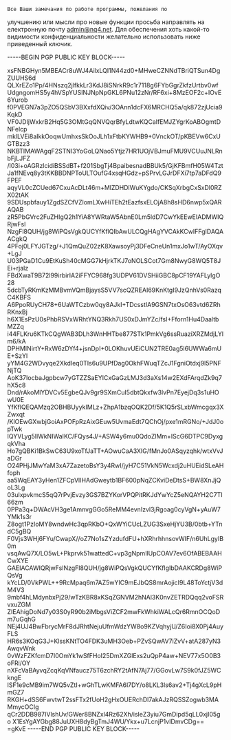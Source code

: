     Все Ваши замечания по работе программы, пожелания по
улучшению или мысли про новые функции просьба направлять на
електронную почту admin@nq4.net. Для обеспечения хоть какой-то
видимости конфиденциальности желательно использовать ниже
приведенный ключик.

-----BEGIN PGP PUBLIC KEY BLOCK-----

xsFNBGHyn5MBEACr8uWJ4AilxLQI1N44zd0+MHweCZNNdTBriQTSun4DgZUUHS6d
QLXrEZo1Pp/4HNszq2jlfkkLr3KdJ8iSNrkR9c1r7118g6FYbGgrZkfzUrtbv0wf
UdgngomHS5y4hVSpYUSINJNpNpGKL6PNu12zNr/RF6xi+8MzEOF2c+IOvE6Yurob
f0PVEGN7a3pZO5QSbV3BXxfdXQiv/3OAnn1dcFX6MRCHQ5a/qk872zjUcia9KqkD
VF0JDIjWxkrB2Hq5G3OMtGqQNVQqrBfyLdtwKQCalfEMJZYgrKoABOgmtDNFelcp
mklLVEi8aIkkOoqwUmhxsSkOoJLh1xFtbKYWHB9+0VnckOT/pKBEVw6CxUGTBzz3
NKBTIMAWAgqF2STNI3YoGoLQNao5Ytjz7HR1UOjVBJmuFMU9VCUuJNLRnbFjLJFZ
/l03i+oAGRzlcidiBSSdBT+f201SbgTj4BpaibesnadBBUk5/GjKFBmfH05W4Tzt
Ja1fNEvq8y3tKKBBDNPToULTOufG4xsqHGdz+pSPrvLGJrDFXi7tp7aDFdQ9FPEF
aqyVL0cZCUed67CxuAcDLt46m+MlZDHDlWuKYgdo/CKSqXrbgCxSxDl0RZX02tAK
9SDUspbfauy1ZgdSZCfVZlomLXwHiTEh2tEazfsxELOjA8h8sHD6nwp5xQARAQAB
zR5PbGVrc2FuZHIgQ2h1YiA8YWRtaW5AbnE0Lm5ldD7CwYkEEwEIADMWIQRjwFsl
NzgFl8QUH/jg8WiPQsVgkQUCYfKflQIbAwULCQgHAgYVCAkKCwIFFgIDAQAACgkQ
4PFoj0LFYJGTzg/+J1QmQuZ02zK8XawsoyPj3DFeCneUn1mxJo1wT/AyOXqv+LgJ
U03PGaD1Cu9EtKuSh40cMGG7kHjrkTKJ7oNOLSCot7Gm8NwyG8WQ5T8JEi+rjalz
FBdXwaT9B72l99irbirIA2iFFYC968fg3UDPV61DVSHiiGBC8pCF19YAFLylgO28
5dcbTyRKmKzMMBvmVQmBjaysS5VV7scQZREAI69KnKtgI9JzQnhVs0RazqC4KBFS
A6PpoRUyCH78+6UaWTCzbw0qy8AJkI+TDcsstIA9GSN7txOsO63vtd6ZRhRKnxBj
h6X1EsPzU0sPhbRSVxWRhtYNQ3Rkh7US0xDJmYZc/fsI+Fforn1Hu4DaaltbMZZq
i44FLKru6KTkCQgWAB3DLh3WnHHTbe877STk1PmkVg6ssRuaziXRZMdjLYlm6/kA
DPHMINirtY+RxW6zDYf4+jsnDpI+0LOKhuvUEiCUN2TRE0ag5l6UWWa6mUE+SzYl
yYM4G2WDvyqe2XkdIeq0TIs6u9UPfDag0OkhFWuqTZcJ1FgniOtdxj9l5PNFNjTQ
AoK37IocbaJgpbcw7yGTZZSaEYICxGaGzLMJ3d3aXs14w2EXdFArqdZk9q7hX5c8
Dnd/rAkoMlYDVCv5EgbeQJv9gr9SXmCuI5dbtQkxfw3lvPn7EyejDq3s1uHOwU0E
YfKflQEQAMzq2OBHBUyykIMLz+ZhpA1bzqOQK2Df/5K1Q5rSLxbWmcgqx3XZwxqt
/KlOEwGXwbjGoiAxPOFpRzAixGEuw5UvmaEdt7QChOj/pxe1mRGNo/+JdJ0opTwk
IQYVLyg5llWkNIWaIKC/FQys4J/+ASW4y6mu0QdoZlMm+IScG6DTPC9DyxgqkVha
Ho7gQBKi1BkSwC63U9xoTfJaTT+AOwuCaA3XIG/fMnJo0ASqyzqhk/wtxVvJaDGr
O24PHjJMwYaM3xA7ZazetoBsY3y4RwI/jyH7C51VkN5Wcxdj2uHUEidSLeAHfoph
aa5WqEAY3yHen1ZFCpVlIHAdGweytb1BF600pNqZCKviDeDtsS+BW8XnJjQoL3Lg
03ulxpvkmcS5qQ7rPvjEvzy3GS7BZYKorVPQPitRKJdYwYcZ5eNQAYH2C7TI66zm
0PPa3q+DWAcVH3ge1AmnvgGGo5ReMM4evnIzvl3jRgoag0cyVgN+yAuW7YMk1s3r
Z8ogt1PzIoMY8wndwHc3qpRKbO+QxWYiCUcLZUG3SxeHjYU3B/0btb+YTndC5gBQ
F0Vjs3WHj6FYu/CwapX//oZ7No1sZYzdufdFU+hXRhrhhnsovWIF/n6UhLgyIB0m
vsqAwQ7X/LO5wL+Pkprvk51wattedC+vp3gNpmIlUpCOAV7ev6OfABEBAAHCwXYE
GAEIACAWIQRjwFslNzgFl8QUH/jg8WiPQsVgkQUCYfKflgIbDAAKCRDg8WiPQsVg
kYcLD/0VkPWL++9RcMpaq6m7AZ5wYIC9mEJbQS8mrAojicI9L48ToYctjV3dM4V3
9mbf4hLMdynbxPj29/wTzKBR8xKSqZGNVM2hNAl3K0nvZETRDQqq2voFSRvxuZGM
ZIEAhigDoNd7y03S0yR90b2iMbgsViZCF2mwFkWhkiWALcQr6RmnOCQoDm7uGqhG
NEj4UJ4BwFbrycMrF8dJRhtNejuUfmWdzYW8o9KZVqhyjU/Z6Ioi8X0Pj4AuyFLS
HR6s3KOqG3J+KlssKNtTO4FDK3uMH3Oeb+PZvSQwAV7iZvV+atA287yN3AwqvWnk
0vWzFZKfcmD7I0OmYk1wSfFHoI25DmXZGlExs2uQpP4aw+NEV77x5O0B3oFRi/OY
nXFcVaBAyvqZcqKqVNfaucz75T6zchRY2tAfN7Aj77/GGovLw7S9k0fJZ5WCkngE
ISF1e9cMB9im7WQ5vZtI+wGhTLwKMFA6l7DY/o8LKL3ls6av2+Tj4gXcL9pHmGZ7
RKGH+dSS6FwvtwT2ssFTx2fUoH2gHxOUERchDl7akAJzRQSSZogwb3MAMmycOCIg
qCr2DDB987IVlshUv/GWer8BNZxl4Rz62Xh/isleZ3yiu7GmDipd5qLL0xjI05go
X1EsYgAYGbg88JuUXH8dyBgTmJ4WU/Ykx+u7LcnjP1vIDmvCDg==
=gKvE
-----END PGP PUBLIC KEY BLOCK-----
